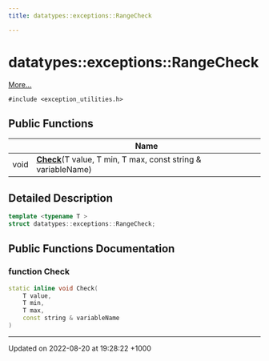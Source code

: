 ```yaml
---
title: datatypes::exceptions::RangeCheck

---
```


# datatypes::exceptions::RangeCheck



 [More...](#detailed-description)


`#include <exception_utilities.h>`

## Public Functions

|                | Name           |
| -------------- | -------------- |
| void | **[Check](/uchronia-ts-doc/cpp/Classes/structdatatypes_1_1exceptions_1_1RangeCheck/#function-check)**(T value, T min, T max, const string & variableName) |

## Detailed Description

```cpp
template <typename T >
struct datatypes::exceptions::RangeCheck;
```

## Public Functions Documentation

### function Check

```cpp
static inline void Check(
    T value,
    T min,
    T max,
    const string & variableName
)
```


-------------------------------

Updated on 2022-08-20 at 19:28:22 +1000
